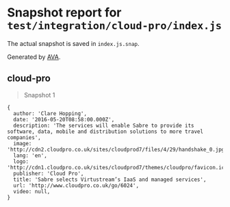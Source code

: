 # Snapshot report for `test/integration/cloud-pro/index.js`

The actual snapshot is saved in `index.js.snap`.

Generated by [AVA](https://avajs.dev).

## cloud-pro

> Snapshot 1

    {
      author: 'Clare Hopping',
      date: '2016-05-20T08:58:00.000Z',
      description: 'The services will enable Sabre to provide its software, data, mobile and distribution solutions to more travel companies',
      image: 'http://cdn2.cloudpro.co.uk/sites/cloudprod7/files/4/29/handshake_0.jpg',
      lang: 'en',
      logo: 'http://cdn1.cloudpro.co.uk/sites/cloudprod7/themes/cloudpro/favicon.ico',
      publisher: 'Cloud Pro',
      title: 'Sabre selects Virtustream’s IaaS and managed services',
      url: 'http://www.cloudpro.co.uk/go/6024',
      video: null,
    }
